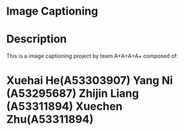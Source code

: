 # Image Captioning

Description 
======================= 
This is a image captioning project by team A+A+A+A+ composed of: 

Xuehai He(A53303907) 
Yang Ni (A53295687) 
Zhijin Liang (A53311894) 
Xuechen Zhu(A53311894)
=======================

